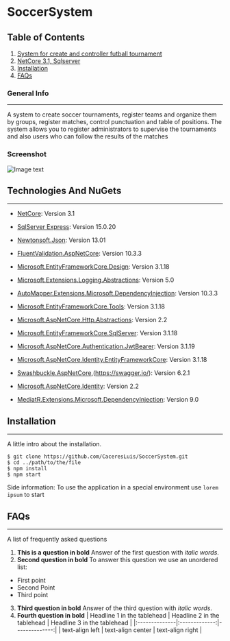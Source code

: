 # SoccerSystem

## Table of Contents
1. [System for create and controller futball tournament](#general-info)
2. [NetCore 3.1, Sqlserver](#technologies)
3. [Installation](#installation)
5. [FAQs](#faqs)
### General Info
***
A system to create soccer tournaments, register teams and organize them by groups, register matches, control punctuation and table of positions.
The system allows you to register administrators to supervise the tournaments and also users who can follow the results of the matches
### Screenshot
![Image text](https://www.united-internet.de/fileadmin/user_upload/Brands/Downloads/Logo_IONOS_by.jpg)
## Technologies And NuGets
***
* [NetCore](https://dotnet.microsoft.com/download/dotnet/3.1): Version 3.1 
* [SqlServer Express](https://www.microsoft.com/en-us/Download/details.aspx?id=101064): Version 15.0.20

* [Newtonsoft.Json](https://www.newtonsoft.com/json): Version 13.01
* [FluentValidation.AspNetCore](https://fluentvalidation.net/): Version 10.3.3
* [Microsoft.EntityFrameworkCore.Design](https://github.com/dotnet/efcore): Version 3.1.18
* [Microsoft.Extensions.Logging.Abstractions](https://github.com/dotnet/runtime): Version 5.0
* [AutoMapper.Extensions.Microsoft.DependencyInjection](https://automapper.org/): Version 10.3.3
* [Microsoft.EntityFrameworkCore.Tools](https://docs.microsoft.com/es-es/ef/core/): Version 3.1.18
* [Microsoft.AspNetCore.Http.Abstractions](https://github.com/aspnet/HttpAbstractions): Version 2.2
* [Microsoft.EntityFrameworkCore.SqlServer](https://docs.microsoft.com/es-es/ef/core/): Version 3.1.18
* [Microsoft.AspNetCore.Authentication.JwtBearer](https://github.com/dotnet/aspnetcore): Version 3.1.19
* [Microsoft.AspNetCore.Identity.EntityFrameworkCore](https://github.com/dotnet/aspnetcore): Version 3.1.18
* [Swashbuckle.AspNetCore](https://github.com/domaindrivendev/Swashbuckle.AspNetCore),(https://swagger.io/): Version 6.2.1
* [Microsoft.AspNetCore.Identity](https://github.com/aspnet/Identity/tree/99f352a92f98af1059c87de07556719f1a22ce39): Version 2.2
* [MediatR.Extensions.Microsoft.DependencyInjection](https://github.com/jbogard/MediatR.Extensions.Microsoft.DependencyInjection): Version 9.0
## Installation
***
A little intro about the installation. 
```
$ git clone https://github.com/CaceresLuis/SoccerSystem.git
$ cd ../path/to/the/file
$ npm install
$ npm start
```
Side information: To use the application in a special environment use ```lorem ipsum``` to start
## FAQs
***
A list of frequently asked questions
1. **This is a question in bold**
Answer of the first question with _italic words_. 
2. __Second question in bold__ 
To answer this question we use an unordered list:
* First point
* Second Point
* Third point
3. **Third question in bold**
Answer of the third question with *italic words*.
4. **Fourth question in bold**
| Headline 1 in the tablehead | Headline 2 in the tablehead | Headline 3 in the tablehead |
|:--------------|:-------------:|--------------:|
| text-align left | text-align center | text-align right |